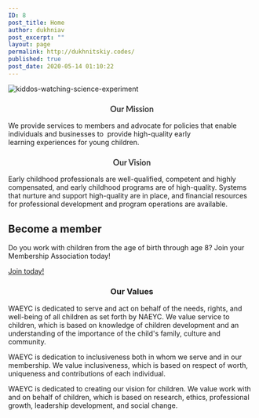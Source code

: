 ```yaml
---
ID: 8
post_title: Home
author: dukhniav
post_excerpt: ""
layout: page
permalink: http://dukhnitskiy.codes/
published: true
post_date: 2020-05-14 01:10:22
---
```

<img src="http://localhost:8888/waeyc/wp-content/uploads/elementor/thumbs/kiddos-watching-science-experiment-oqjy4uie0dvlpmdfov52v1o3dt67aplui91tout5ls.jpg" title="kiddos-watching-science-experiment" alt="kiddos-watching-science-experiment">
<h3 style="color: #333333; font-family: Lato, arial; text-align: center;">Our Mission</h3>
We provide services to members and advocate for policies that enable individuals and businesses to &nbsp;provide high-quality early learning&nbsp;experiences&nbsp;for young children.
<h3 style="color: #333333; font-family: Lato, arial; text-align: center;">Our Vision</h3>
Early childhood professionals are well-qualified, competent and highly compensated, and early childhood programs are of high-quality. Systems that nurture and support high-quality are in place, and financial resources for professional development and program operations are available.
<h2>Become a member</h2>
Do you work with children from the age of birth through age 8? Join your Membership Association today!

<a href="/about-us/membership/">Join today!</a>
<h3 style="text-align: center;">Our Values</h3>
WAEYC is dedicated to serve and act on behalf of the needs, rights, and well-being of all children as set forth by NAEYC. We value&nbsp;service&nbsp;to children, which is based on knowledge of children development and an understanding of the importance of the&nbsp;child's&nbsp;family, culture and community.

WAEYC is dedication to inclusiveness both in whom we serve and in our membership. We value inclusiveness, which is based on respect of worth, uniqueness and contributions of each individual.

WAEYC is&nbsp;dedicated&nbsp;to creating our vision for children. We value work with and on behalf of children, which is based on&nbsp;research, ethics, professional growth, leadership development, and social change.&nbsp;